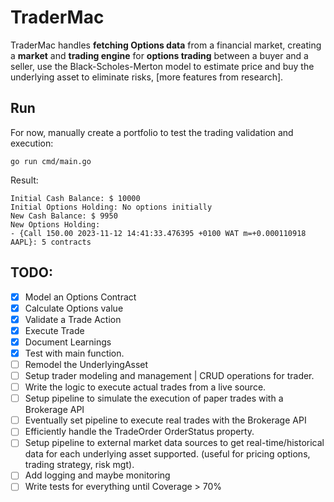 # TraderMac
TraderMac handles **fetching Options data** from a financial market, creating a **market** and **trading engine** 
for **options trading** between a buyer and a seller, use the Black-Scholes-Merton model to 
estimate price and buy the underlying asset to eliminate risks, [more features from research].

## Run
For now, manually create a portfolio to test the trading validation and execution:

```shell
go run cmd/main.go
```
Result:
```shell
Initial Cash Balance: $ 10000
Initial Options Holding: No options initially
New Cash Balance: $ 9950
New Options Holding:
- {Call 150.00 2023-11-12 14:41:33.476395 +0100 WAT m=+0.000110918 AAPL}: 5 contracts
```

## TODO:
- [x] Model an Options Contract
- [x] Calculate Options value
- [x] Validate a Trade Action
- [x] Execute Trade
- [x] Document Learnings
- [x] Test with main function.
- [ ] Remodel the UnderlyingAsset
- [ ] Setup trader modeling and management | CRUD operations for trader.
- [ ] Write the logic to execute actual trades from a live source.
- [ ] Setup pipeline to simulate the execution of paper trades with a Brokerage API
- [ ] Eventually set pipeline to execute real trades with the Brokerage API
- [ ] Efficiently handle the TradeOrder OrderStatus property.
- [ ] Setup pipeline to external market data sources to get real-time/historical data for each underlying asset supported. (useful for pricing options, trading strategy, risk mgt).
- [ ] Add logging and maybe monitoring
- [ ] Write tests for everything until Coverage > 70%